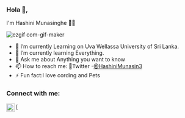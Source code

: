 ### Hola 🙌, 
I'm Hashini Munasinghe 👩‍💻


![ezgif com-gif-maker](https://user-images.githubusercontent.com/52965775/103438665-1734c000-4c5b-11eb-9af2-a37a9229d132.gif)

- 🔭 I’m currently Learning on Uva Wellassa University of Sri Lanka.  
- 🌱 I’m currently learning Everything.
- 💬 Ask me about Anything you want to know
- 📫 How to reach me:  📌Twitter -[@HashiniMunasin3](https://mobile.twitter.com/HashiniMunasin3)
- ⚡ Fun fact:I love cording and Pets

### Connect with me:

[<img align="left" alt="Johannes Milke | LinkedIn" width="22px" src="https://cdn.jsdelivr.net/npm/simple-icons@v3/icons/linkedin.svg" />
